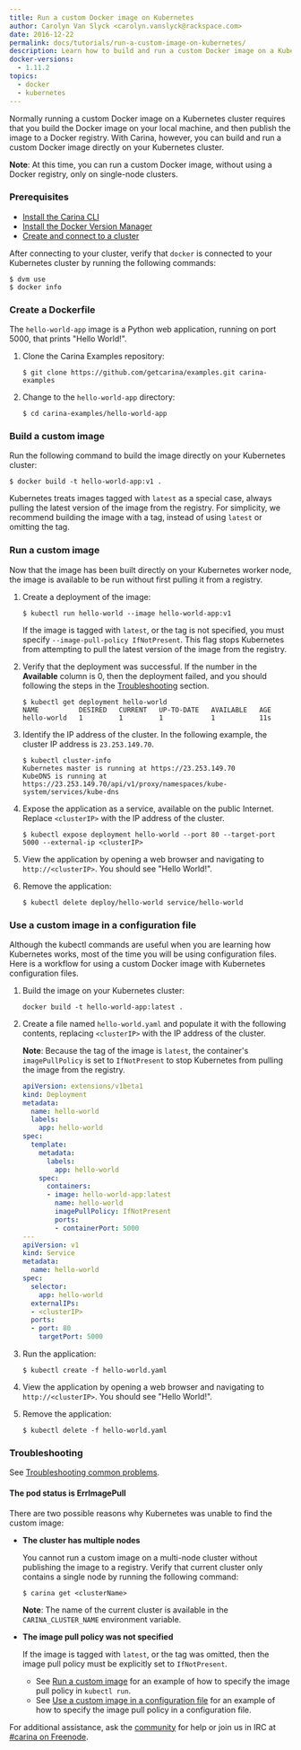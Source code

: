 ```yaml
---
title: Run a custom Docker image on Kubernetes
author: Carolyn Van Slyck <carolyn.vanslyck@rackspace.com>
date: 2016-12-22
permalink: docs/tutorials/run-a-custom-image-on-kubernetes/
description: Learn how to build and run a custom Docker image on a Kubernetes cluster.
docker-versions:
  - 1.11.2
topics:
  - docker
  - kubernetes
---
```


Normally running a custom Docker image on a Kubernetes cluster requires that you
build the Docker image on your local machine, and then publish the image to a
Docker registry. With Carina, however, you can build and run a custom Docker image
directly on your Kubernetes cluster.

**Note**: At this time, you can run a custom Docker image, without using a
Docker registry, only on single-node clusters.

### Prerequisites

* [Install the Carina CLI](docs/getting-started/getting-started-carina-cli/)
* [Install the Docker Version Manager](docs/reference/docker-version-manager/)
* [Create and connect to a cluster](/docs/getting-started/create-connect-cluster/)

After connecting to your cluster, verify that `docker` is connected to your
Kubernetes cluster by running the following commands:

```
$ dvm use
$ docker info
```

### Create a Dockerfile
The `hello-world-app` image is a Python web application, running on port 5000, that prints "Hello World!".

1. Clone the Carina Examples repository:

    ```
    $ git clone https://github.com/getcarina/examples.git carina-examples
    ```

1. Change to the `hello-world-app` directory:

    ```
    $ cd carina-examples/hello-world-app
    ```

### Build a custom image
Run the following command to build the image directly on your Kubernetes cluster:

```
$ docker build -t hello-world-app:v1 .
```

Kubernetes treats images tagged with `latest` as a special case, always pulling
the latest version of the image from the registry. For simplicity, we recommend
building the image with a tag, instead of using `latest` or omitting the tag.

### Run a custom image
Now that the image has been built directly on your Kubernetes worker node,
the image is available to be run without first pulling it from a registry.

1. Create a deployment of the image:

    ```
    $ kubectl run hello-world --image hello-world-app:v1
    ```

    If the image is tagged with `latest`, or the tag is not specified, you must
    specify `--image-pull-policy IfNotPresent`. This flag stops Kubernetes from
    attempting to pull the latest version of the image from the registry.

1. Verify that the deployment was successful. If the number in the **Available** column
    is 0, then the deployment failed, and you should following the steps in the
    [Troubleshooting](#troubleshooting) section.

    ```
    $ kubectl get deployment hello-world
    NAME          DESIRED   CURRENT   UP-TO-DATE   AVAILABLE   AGE
    hello-world   1         1         1            1           11s
    ```

1. Identify the IP address of the cluster. In the following example, the cluster IP address is `23.253.149.70`.

    ```
    $ kubectl cluster-info
    Kubernetes master is running at https://23.253.149.70
    KubeDNS is running at https://23.253.149.70/api/v1/proxy/namespaces/kube-system/services/kube-dns
    ```

1. Expose the application as a service, available on the public Internet.
    Replace `<clusterIP>` with the IP address of the cluster.

    ```
    $ kubectl expose deployment hello-world --port 80 --target-port 5000 --external-ip <clusterIP>
    ```

1. View the application by opening a web browser and navigating to `http://<clusterIP>`.
    You should see "Hello World!".

1. Remove the application:

    ```
    $ kubectl delete deploy/hello-world service/hello-world
    ```

### Use a custom image in a configuration file
Although the kubectl commands are useful when you are learning how Kubernetes works, most
of the time you will be using configuration files. Here is a workflow for
using a custom Docker image with Kubernetes configuration files.

1. Build the image on your Kubernetes cluster:

    ```
    docker build -t hello-world-app:latest .
    ```

1. Create a file named `hello-world.yaml` and populate it with the following contents,
    replacing `<clusterIP>` with the IP address of the cluster.

    **Note**: Because the tag of the image is `latest`, the container's `imagePullPolicy`
    is set to `IfNotPresent` to stop Kubernetes from pulling the image from the registry.

    ```yaml
    apiVersion: extensions/v1beta1
    kind: Deployment
    metadata:
      name: hello-world
      labels:
        app: hello-world
    spec:
      template:
        metadata:
          labels:
            app: hello-world
        spec:
          containers:
          - image: hello-world-app:latest
            name: hello-world
            imagePullPolicy: IfNotPresent
            ports:
            - containerPort: 5000
    ---
    apiVersion: v1
    kind: Service
    metadata:
      name: hello-world
    spec:
      selector:
        app: hello-world
      externalIPs:
      - <clusterIP>
      ports:
      - port: 80
        targetPort: 5000
    ```

1. Run the application:

    ```
    $ kubectl create -f hello-world.yaml
    ```

1. View the application by opening a web browser and navigating to `http://<clusterIP>`.
    You should see "Hello World!".

1. Remove the application:

    ```
    $ kubectl delete -f hello-world.yaml
    ```

### Troubleshooting

See [Troubleshooting common problems]({{site.baseurl}}/docs/troubleshooting/common-problems/).

#### The pod status is ErrImagePull

There are two possible reasons why Kubernetes was unable to find the custom image:

* **The cluster has multiple nodes**

  You cannot run a custom image on a multi-node cluster without publishing the image to a registry.
  Verify that current cluster only contains a single node by running the following command:

  ```
  $ carina get <clusterName>
  ```

  **Note**: The name of the current cluster is available in the `CARINA_CLUSTER_NAME` environment variable.

* **The image pull policy was not specified**

  If the image is tagged with `latest`, or the tag was omitted, then the image pull
  policy must be explicitly set to `IfNotPresent`.

  * See [Run a custom image](#run-a-custom-image) for an example of how to specify
    the image pull policy in `kubectl run`.
  * See [Use a custom image in a configuration file](#use-a-custom-image-in-a-configuration-file)
    for an example of how to specify the image pull policy in a configuration file.

For additional assistance, ask the [community](https://community.getcarina.com/) for help or join us in IRC at [#carina on Freenode](http://webchat.freenode.net/?channels=carina).
